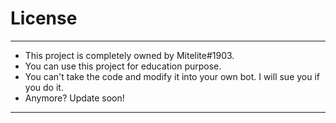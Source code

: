 # License
***
- This project is completely owned by Mitelite#1903.
- You can use this project for education purpose.
- You can't take the code and modify it into your own bot. I will sue you if you do it.
- Anymore? Update soon!
***